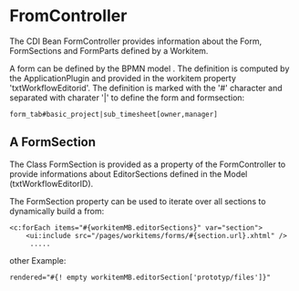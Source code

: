 # FromController

The CDI Bean FormController provides information about the Form, FormSections and FormParts defined by a Workitem.
 
A form can be defined by the BPMN model . The definition is computed by the ApplicationPlugin and provided in the workitem property 'txtWorkflowEditorid'.
The definition is marked with the '#' character and separated with charater '|' to define the form and formsection:
 
	form_tab#basic_project|sub_timesheet[owner,manager]

## A FormSection

The Class FormSection is provided as a property of the FormController to provide informations about EditorSections  defined in the Model (txtWorkflowEditorID).

The FormSection property can be used to iterate over all sections to dynamically build a from:

	<c:forEach items="#{workitemMB.editorSections}" var="section">
        <ui:include src="/pages/workitems/forms/#{section.url}.xhtml" />
         .....

other Example:   

	rendered="#{! empty workitemMB.editorSection['prototyp/files']}"

